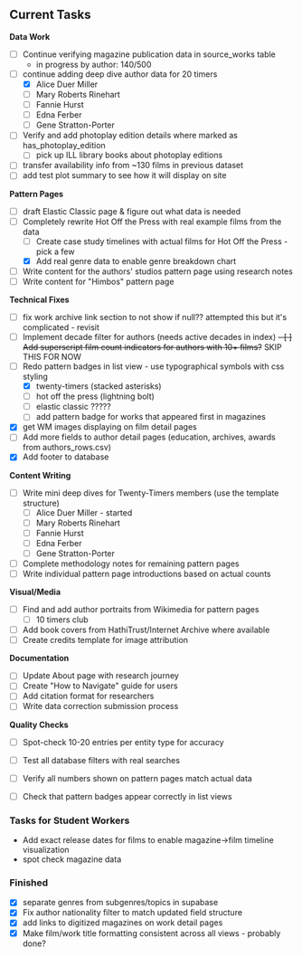 ## Current Tasks

**Data Work**

- [ ] Continue verifying magazine publication data in source_works table
  - in progress by author: 140/500
- [ ] continue adding deep dive author data for 20 timers
  - [X] Alice Duer Miller
  - [ ] Mary Roberts Rinehart
  - [ ] Fannie Hurst
  - [ ] Edna Ferber
  - [ ] Gene Stratton-Porter
- [ ] Verify and add photoplay edition details where marked as has_photoplay_edition
  - [ ] pick up ILL library books about photoplay editions
- [ ] transfer availability info from ~130 films in previous dataset
- [ ] add test plot summary to see how it will display on site

**Pattern Pages**

- [ ] draft Elastic Classic page & figure out what data is needed
- [ ] Completely rewrite Hot Off the Press with real example films from the data
  - [ ] Create case study timelines with actual films for Hot Off the Press - pick a few
  - [x] Add real genre data to enable genre breakdown chart
- [ ] Write content for the authors' studios pattern page using research notes
- [ ] Write content for "Himbos" pattern page

**Technical Fixes**

- [ ] fix work archive link section to not show if null?? attempted this but it's complicated - revisit
- [ ] Implement decade filter for authors (needs active decades in index)
~~- [ ] Add superscript film count indicators for authors with 10+ films?~~ SKIP THIS FOR NOW
- [ ] Redo pattern badges in list view - use typographical symbols with css styling
  - [x] twenty-timers (stacked asterisks)
  - [ ] hot off the press (lightning bolt)
  - [ ] elastic classic ?????
  - [ ] add pattern badge for works that appeared first in magazines
- [x] get WM images displaying on film detail pages
- [ ] Add more fields to author detail pages (education, archives, awards from authors_rows.csv)
- [x] Add footer to database

**Content Writing**
- [ ] Write mini deep dives for Twenty-Timers members (use the template structure)
  - [ ] Alice Duer Miller - started
  - [ ] Mary Roberts Rinehart
  - [ ] Fannie Hurst
  - [ ] Edna Ferber
  - [ ] Gene Stratton-Porter
- [ ] Complete methodology notes for remaining pattern pages
- [ ] Write individual pattern page introductions based on actual counts

**Visual/Media**
- [ ] Find and add author portraits from Wikimedia for pattern pages
  - [ ] 10 timers club
- [ ] Add book covers from HathiTrust/Internet Archive where available
- [ ] Create credits template for image attribution

**Documentation**
- [ ] Update About page with research journey
- [ ] Create "How to Navigate" guide for users
- [ ] Add citation format for researchers
- [ ] Write data correction submission process

**Quality Checks**
- [ ] Spot-check 10-20 entries per entity type for accuracy
- [ ] Test all database filters with real searches
- [ ] Verify all numbers shown on pattern pages match actual data
- [ ] Check that pattern badges appear correctly in list views


### Tasks for Student Workers

- Add exact release dates for films to enable magazine→film timeline visualization
- spot check magazine data




### Finished

- [x] separate genres from subgenres/topics in supabase
- [x] Fix author nationality filter to match updated field structure
- [x] add links to digitized magazines on work detail pages
- [x] Make film/work title formatting consistent across all views - probably done?
